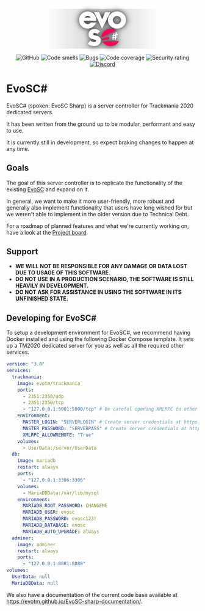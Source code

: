 <div align="center">
    <img src="./images/evosc_full.png" width="60%">
    <br>
    <img alt="GitHub" src="https://img.shields.io/github/license/EvoTM/EvoSC-sharp">
    <img alt="Code smells" src="https://sonarcloud.io/api/project_badges/measure?project=EvoTM_EvoSC-sharp&metric=code_smells">
    <img alt="Bugs" src="https://sonarcloud.io/api/project_badges/measure?project=EvoTM_EvoSC-sharp&metric=bugs">
    <img alt="Code coverage" src="https://sonarcloud.io/api/project_badges/measure?project=EvoTM_EvoSC-sharp&metric=alert_status">
    <img alt="Security rating" src="https://sonarcloud.io/api/project_badges/measure?project=EvoTM_EvoSC-sharp&metric=security_rating">
    <a href="https://discord.gg/EvoTM"><img alt="Discord" src="https://img.shields.io/discord/384138149686935562?label=Discord&logo=discord&logoColor=fff"></a>
</div>

# EvoSC#

EvoSC# (spoken: EvoSC Sharp) is a server controller for Trackmania 2020 dedicated servers.

It has been written from the ground up to be modular, performant and easy to use.

It is currently still in development, so expect braking changes to happen at any time.

## Goals

The goal of this server controller is to replicate the functionality of the existing [EvoSC](https://github.com/evotm/EvoSC) and expand on it.

In general, we want to make it more user-friendly, more robust and generally also implement functionality that users have long wished for but we weren't able to implement in the older version due to Technical Debt.

For a roadmap of planned features and what we're currently working on, have a look at the [Project board](https://github.com/orgs/EvoTM/projects/8).

## Support

* **WE WILL NOT BE RESPONSIBLE FOR ANY DAMAGE OR DATA LOST DUE TO USAGE OF THIS SOFTWARE.**
* **DO NOT USE IN A PRODUCTION SCENARIO, THE SOFTWARE IS STILL HEAVILY IN DEVELOPMENT.**
* **DO NOT ASK FOR ASSISTANCE IN USING THE SOFTWARE IN ITS UNFINISHED STATE.**

## Developing for EvoSC#

To setup a development environment for EvoSC#, we recommend having Docker installed and using the following Docker Compose template.
It sets up a TM2020 dedicated server for you as well as all the required other services.

```yml
version: "3.8"
services:
  trackmania:
    image: evotm/trackmania
    ports:
      - 2351:2350/udp
      - 2351:2350/tcp
      - "127.0.0.1:5001:5000/tcp" # Be careful opening XMLRPC to other hosts! Only if you really need to.
    environment:
      MASTER_LOGIN: "SERVERLOGIN" # Create server credentials at https://players.trackmania.com
      MASTER_PASSWORD: "SERVERPASS" # Create server credentials at https://players.trackmania.com
      XMLRPC_ALLOWREMOTE: "True"
    volumes:
      - UserData:/server/UserData
  db:
    image: mariadb
    restart: always
    ports:
      - "127.0.0.1:3306:3306"
    volumes:
      - MariaDBData:/var/lib/mysql
    environment:
      MARIADB_ROOT_PASSWORD: CHANGEME
      MARIADB_USER: evosc
      MARIADB_PASSWORD: evosc123!
      MARIADB_DATABASE: evosc
      MARIADB_AUTO_UPGRADE: always
  adminer:
    image: adminer
    restart: always
    ports:
      - "127.0.0.1:8081:8080"
volumes:
  UserData: null
  MariaDBData: null
```

We also have a documentation of the current code base available at https://evotm.github.io/EvoSC-sharp-documentation/.
